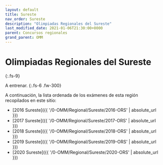 ```yaml
---
layout: default
title: Sureste
nav_order: Sureste
description: "Olimpiadas Regionales del Sureste"
last_modified_date: 2021-01-06T21:30:00+0000
parent: Concursos regionales
grand_parent: OMM
---
```


<link rel="stylesheet" href="{{ '/assets/css/just-the-docs-degAzul.css' | absolute_url }}">
<script>
    jtd.setTheme('degAzul');
</script>

<!--Enviado por José Hdz. Stgo. al correo polynomm@outlook.com el 1 de enero de 2021-->

# Olimpiadas Regionales del&nbsp;<span class="deg-sitio deg-sitio-texto">Sureste</span>
{:.fs-9}

A entrenar.
{:.fs-6 .fw-300}

A continuación, la lista ordenada de los exámenes de esta región recopilados en este sitio:

* [2016 Sureste]({{ '/0-OMM/Regional/Sureste/2016-ORS' | absolute_url }})
* [2017 Sureste]({{ '/0-OMM/Regional/Sureste/2017-ORS' | absolute_url }})
* [2018 Sureste]({{ '/0-OMM/Regional/Sureste/2018-ORS' | absolute_url }})
* [2019 Sureste]({{ '/0-OMM/Regional/Sureste/2019-ORS' | absolute_url }})
* [2020 Sureste]({{ '/0-OMM/Regional/Sureste/2020-ORS' | absolute_url }})

